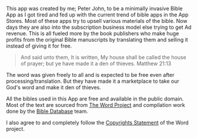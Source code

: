 This app was created by me; Peter John, to be a minimally invasive Bible App as I got tired and fed up with the current trend
of bible apps in the App Stores. Most of these apps try to upsell various materials of the bible. Now days they
are also into the subscription business model else trying to get Ad revenue. This is all fueled more by the book publishers
who make huge profits from the original Bible manuscripts by translating them and selling it instead of giving it for free.

> And said unto them, It is written, My house shall be called the house of prayer; but ye have made it a den of thieves.
> Matthew 21:13

The word was given freely to all and is expected to be free even after processing/translation. But they have made it a
marketplace to take our God's word and make it den of thieves.

All the bibles used in this App are free and available in the public domain. Most of the text are sourced from
[The Word Project](https://www.wordproject.org/) and compilation work done by the [Bible Database](https://github.com/godlytalias/Bible-Database) team.

I also agree to and completely follow the [Copyrights Statement](https://www.wordproject.org/contact/new/copyrights.htm) of the Word project.

